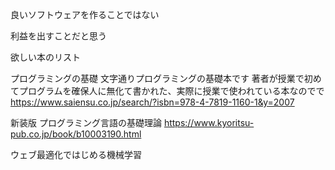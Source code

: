 良いソフトウェアを作ることではない

利益を出すことだと思う

欲しい本のリスト

プログラミングの基礎
文字通りプログラミングの基礎本です
著者が授業で初めてプログラムを確保人に無化て書かれた、実際に授業で使われている本なのでで
https://www.saiensu.co.jp/search/?isbn=978-4-7819-1160-1&y=2007

新装版 プログラミング言語の基礎理論
https://www.kyoritsu-pub.co.jp/book/b10003190.html



ウェブ最適化ではじめる機械学習